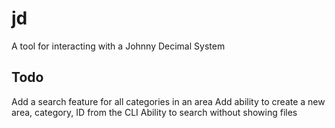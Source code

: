 # jd
A tool for interacting with a Johnny Decimal System


## Todo
Add a search feature for all categories in an area
Add ability to create a new area, category, ID from the CLI
Ability to search without showing files